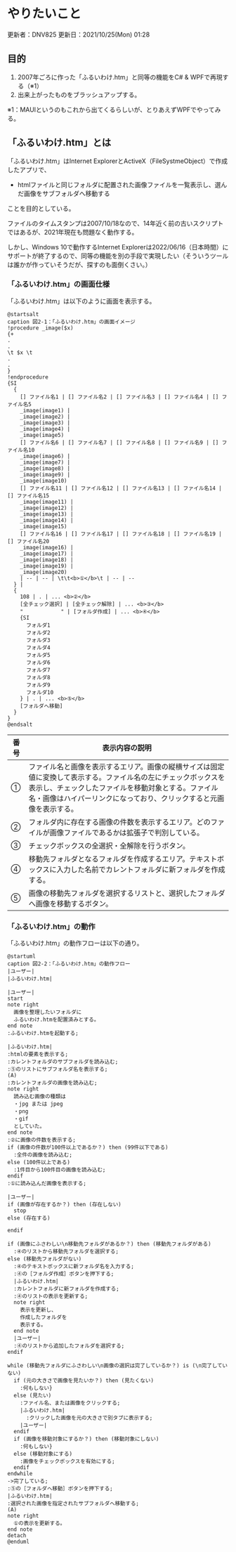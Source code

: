 # やりたいこと

更新者：DNV825
更新日：2021/10/25(Mon) 01:28

## 目的

1. 2007年ごろに作った「ふるいわけ.htm」と同等の機能をC\# & WPFで再現する（※1）
1. 出来上がったものをブラッシュアップする。

※1：MAUIというのもこれから出てくるらしいが、とりあえずWPFでやってみる。

## 「ふるいわけ.htm」とは

「ふるいわけ.htm」はInternet ExplorerとActiveX（FileSystmeObject）で作成したアプリで、

- htmlファイルと同じフォルダに配置された画像ファイルを一覧表示し、選んだ画像をサブフォルダへ移動する

ことを目的としている。

ファイルのタイムスタンプは2007/10/18なので、14年近く前の古いスクリプトではあるが、2021年現在も問題なく動作する。

しかし、Windows 10で動作するInternet Explorerは2022/06/16（日本時間）にサポートが終了するので、同等の機能を別の手段で実現したい（そういうツールは誰かが作っていそうだが、探すのも面倒くさい。）

### 「ふるいわけ.htm」の画面仕様

「ふるいわけ.htm」は以下のように画面を表示する。

```plantuml
@startsalt
caption 図2-1：「ふるいわけ.htm」の画面イメージ
!procedure _image($x)
{+
.
.
\t $x \t
.
.
}
!endprocedure
{SI
  {
    [] ファイル名1 | [] ファイル名2 | [] ファイル名3 | [] ファイル名4 | [] ファイル名5
    _image(image1) |
    _image(image2) |
    _image(image3) |
    _image(image4) |
    _image(image5)
    [] ファイル名6 | [] ファイル名7 | [] ファイル名8 | [] ファイル名9 | [] ファイル名10
    _image(image6) |
    _image(image7) |
    _image(image8) |
    _image(image9) |
    _image(image10)
    [] ファイル名11 | [] ファイル名12 | [] ファイル名13 | [] ファイル名14 | [] ファイル名15
    _image(image11) |
    _image(image12) |
    _image(image13) |
    _image(image14) |
    _image(image15)
    [] ファイル名16 | [] ファイル名17 | [] ファイル名18 | [] ファイル名19 | [] ファイル名20
    _image(image16) |
    _image(image17) |
    _image(image18) |
    _image(image19) |
    _image(image20)
    | -- | -- | \t\t<b>①</b>\t | -- | -- 
  } |
  {
    108 | . | ... <b>②</b>
    [全チェック選択] | [全チェック解除] | ... <b>③</b>
    "            " | [フォルダ作成] | ... <b>④</b>
    {SI
      フォルダ1
      フォルダ2
      フォルダ3
      フォルダ4
      フォルダ5
      フォルダ6
      フォルダ7
      フォルダ8
      フォルダ9
      フォルダ10
    } | . | ... <b>⑤</b>
    [フォルダへ移動]
  }
}
@endsalt
```

| 番号 | 表示内容の説明 |
| --- | --- |
| ① | ファイル名と画像を表示するエリア。画像の縦横サイズは固定値に変換して表示する。ファイル名の左にチェックボックスを表示し、チェックしたファイルを移動対象とする。ファイル名・画像はハイパーリンクになっており、クリックすると元画像を表示する。 |
| ② | フォルダ内に存在する画像の件数を表示するエリア。どのファイルが画像ファイルであるかは拡張子で判別している。 |
| ③ | チェックボックスの全選択・全解除を行うボタン。 |
| ④ | 移動先フォルダとなるフォルダを作成するエリア。テキストボックスに入力した名前でカレントフォルダに新フォルダを作成する。 |
| ⑤ | 画像の移動先フォルダを選択するリストと、選択したフォルダへ画像を移動するボタン。 |

### 「ふるいわけ.htm」の動作

「ふるいわけ.htm」の動作フローは以下の通り。

```plantuml
@startuml
caption 図2-2：「ふるいわけ.htm」の動作フロー
|ユーザー|
|ふるいわけ.htm|

|ユーザー|
start
note right
  画像を整理したいフォルダに
  ふるいわけ.htmを配置済みとする。
end note
:ふるいわけ.htmを起動する;

|ふるいわけ.htm|
:htmlの要素を表示する;
:カレントフォルダのサブフォルダを読み込む;
:⑤のリストにサブフォルダ名を表示する;
(A)
:カレントフォルダの画像を読み込む;
note right
  読み込む画像の種類は
  ・jpg または jpeg
  ・png
  ・gif
  としていた。
end note
:②に画像の件数を表示する;
if (画像の件数が100件以上であるか？) then (99件以下である)
  :全件の画像を読み込む;
else (100件以上である)
  :1件目から100件目の画像を読み込む;
endif
:①に読み込んだ画像を表示する;

|ユーザー|
if (画像が存在するか？) then (存在しない)
  stop
else (存在する)

endif

if (画像にふさわしい\n移動先フォルダがあるか？) then (移動先フォルダがある)
  :④のリストから移動先フォルダを選択する;
else (移動先フォルダがない)
  :④のテキストボックスに新フォルダ名を入力する;
  :④の［フォルダ作成］ボタンを押下する;
  |ふるいわけ.htm|
  :カレントフォルダに新フォルダを作成する;
  :④のリストの表示を更新する;
  note right
    表示を更新し、
    作成したフォルダを
    表示する。
  end note
  |ユーザー|
  :④のリストから追加したフォルダを選択する;
endif

while (移動先フォルダにふさわしい\n画像の選択は完了しているか？) is (\n完了していない)
  if (元の大きさで画像を見たいか？) then (見たくない)
    :何もしない}
  else (見たい)
    :ファイル名、または画像をクリックする;
    |ふるいわけ.htm|
      :クリックした画像を元の大きさで別タブに表示する;
    |ユーザー|
  endif
  if (画像を移動対象にするか？) then (移動対象にしない)
    :何もしない}
  else (移動対象にする)
    :画像をチェックボックスを有効にする;
  endif
endwhile 
->完了している;
:⑤の［フォルダへ移動］ボタンを押下する;
|ふるいわけ.htm|
:選択された画像を指定されたサブフォルダへ移動する;
(A)
note right
  ①の表示を更新する。
end note
detach
@enduml
```
